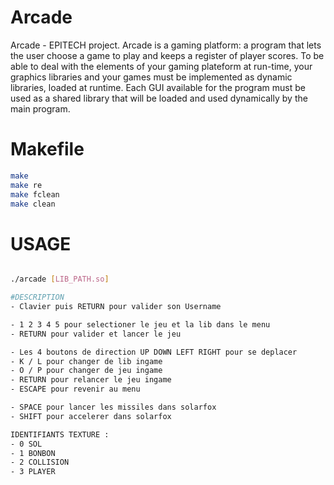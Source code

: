 # Arcade
Arcade - EPITECH project. Arcade is a gaming platform: a program that lets the user choose a game to play and keeps a register of player scores. To be able to deal with the elements of your gaming plateform at run-time, your graphics libraries and your games must be implemented as dynamic libraries, loaded at runtime. Each GUI available for the program must be used as a shared library that will be loaded and used dynamically by the main program.

# Makefile
```bash
make
make re
make fclean
make clean
```

# USAGE
```bash

./arcade [LIB_PATH.so]

#DESCRIPTION
- Clavier puis RETURN pour valider son Username

- 1 2 3 4 5 pour selectioner le jeu et la lib dans le menu
- RETURN pour valider et lancer le jeu

- Les 4 boutons de direction UP DOWN LEFT RIGHT pour se deplacer
- K / L pour changer de lib ingame
- O / P pour changer de jeu ingame
- RETURN pour relancer le jeu ingame
- ESCAPE pour revenir au menu

- SPACE pour lancer les missiles dans solarfox
- SHIFT pour accelerer dans solarfox

IDENTIFIANTS TEXTURE :
- 0 SOL
- 1 BONBON
- 2 COLLISION
- 3 PLAYER
```